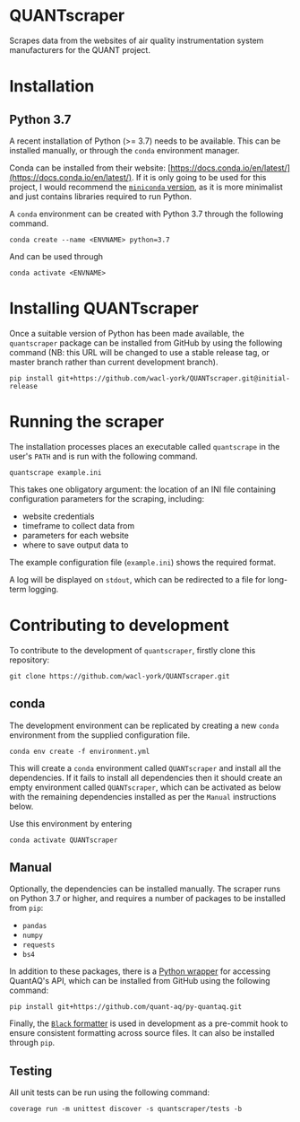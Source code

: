 # QUANTscraper

Scrapes data from the websites of air quality instrumentation system manufacturers for the QUANT project.

# Installation

## Python 3.7

A recent installation of Python (>= 3.7) needs to be available.
This can be installed manually, or through the `conda` environment manager.

Conda can be installed from their website: [https://docs.conda.io/en/latest/](https://docs.conda.io/en/latest/). 
If it is only going to be used for this project, I would recommend the [`miniconda` version](https://docs.conda.io/en/latest/miniconda.html), as it is more minimalist and just contains libraries required to run Python.

A `conda` environment can be created with Python 3.7 through the following command.

`conda create --name <ENVNAME> python=3.7`

And can be used through

`conda activate <ENVNAME>`

# Installing QUANTscraper

Once a suitable version of Python has been made available, the `quantscraper` package can be installed from GitHub by using the following command (NB: this URL will be changed to use a stable release tag, or master branch rather than current development branch).

`pip install git+https://github.com/wacl-york/QUANTscraper.git@initial-release`

# Running the scraper

The installation processes places an executable called `quantscrape` in the user's `PATH` and is run with the following command.

`quantscrape example.ini`

This takes one obligatory argument: the location of an INI file containing configuration parameters for the scraping, including:

  - website credentials
  - timeframe to collect data from
  - parameters for each website
  - where to save output data to

The example configuration file (`example.ini`) shows the required format.

A log will be displayed on `stdout`, which can be redirected to a file for long-term logging.

# Contributing to development

To contribute to the development of `quantscraper`, firstly clone this repository:

`git clone https://github.com/wacl-york/QUANTscraper.git`

## conda 

The development environment can be replicated by creating a new `conda` environment from the supplied configuration file.

`conda env create -f environment.yml`

This will create a `conda` environment called `QUANTscraper` and install all the dependencies.
If it fails to install all dependencies then it should create an empty environment called `QUANTscraper`, which can be activated as below with the remaining dependencies installed as per the `Manual` instructions below.

Use this environment by entering

`conda activate QUANTscraper`

## Manual

Optionally, the dependencies can be installed manually.
The scraper runs on Python 3.7 or higher, and requires a number of packages to be installed from `pip`:

  - `pandas`
  - `numpy`
  - `requests`
  - `bs4`

In addition to these packages, there is a [Python wrapper](https://github.com/quant-aq/py-quantaq) for accessing QuantAQ's API, which can be installed from GitHub using the following command:

`pip install git+https://github.com/quant-aq/py-quantaq.git`

Finally, the [`Black` formatter](https://github.com/psf/black) is used in development as a pre-commit hook to ensure consistent formatting across source files. 
It can also be installed through `pip`.

## Testing

All unit tests can be run using the following command:

`coverage run -m unittest discover -s quantscraper/tests -b`


